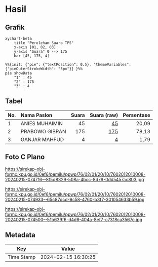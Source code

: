 # Hasil

## Grafik

```mermaid
xychart-beta
    title "Perolehan Suara TPS"
    x-axis [01, 02, 03]
    y-axis "Suara" 0 --> 175
    bar [45, 175, 4]
```

```mermaid
%%{init: {"pie": {"textPosition": 0.5}, "themeVariables": {"pieOuterStrokeWidth": "5px"}} }%%
pie showData
    "1" : 45
    "2" : 175
    "3" : 4
```

## Tabel

| No. | Nama Paslon    | Suara | Suara (raw) | Persentase |
|:--- |:-------------- | -----:| -----------:| ----------:|
| 1   | ANIES MUHAIMIN | 45    | [45][p-1]   | 20,09      |
| 2   | PRABOWO GIBRAN | 175   | [175][p-2]  | 78,13      |
| 3   | GANJAR MAHFUD  | 4     | [4][p-3]    | 1,79       |


[p-1]: https://github.com/gigit-pemilu/pemilu-2024-76-sulawesi-barat/blob/main/pilpres/hitung-suara/sub/76-sulawesi-barat/sub/02-mamuju/sub/01-mamuju/sub/2010-tadui/sub/008-tps/sub/paslon-1.txt
[p-2]: https://github.com/gigit-pemilu/pemilu-2024-76-sulawesi-barat/blob/main/pilpres/hitung-suara/sub/76-sulawesi-barat/sub/02-mamuju/sub/01-mamuju/sub/2010-tadui/sub/008-tps/sub/paslon-2.txt
[p-3]: https://github.com/gigit-pemilu/pemilu-2024-76-sulawesi-barat/blob/main/pilpres/hitung-suara/sub/76-sulawesi-barat/sub/02-mamuju/sub/01-mamuju/sub/2010-tadui/sub/008-tps/sub/paslon-3.txt

## Foto C Plano

https://sirekap-obj-formc.kpu.go.id/0ef6/pemilu/ppwp/76/02/01/20/10/7602012010008-20240215-074716--8f5d8329-508a-4bcc-8d79-0dd5457ac803.jpg

https://sirekap-obj-formc.kpu.go.id/0ef6/pemilu/ppwp/76/02/01/20/10/7602012010008-20240215-074933--65c87dcd-9c58-4760-b3f7-301054633b59.jpg

https://sirekap-obj-formc.kpu.go.id/0ef6/pemilu/ppwp/76/02/01/20/10/7602012010008-20240215-074500--51b639f6-d4d6-404a-8ef7-c7318ca3567c.jpg


## Metadata

| Key        | Value               |
| ---------- | ------------------- |
| Time Stamp | 2024-02-15 16:30:25 |




